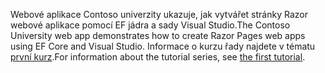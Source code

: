 <span data-ttu-id="bb52d-101">Webové aplikace Contoso univerzity ukazuje, jak vytvářet stránky Razor webové aplikace pomocí EF jádra a sady Visual Studio.</span><span class="sxs-lookup"><span data-stu-id="bb52d-101">The Contoso University web app demonstrates how to create Razor Pages web apps using EF Core and Visual Studio.</span></span> <span data-ttu-id="bb52d-102">Informace o kurzu řady najdete v tématu [první kurz](xref:data/ef-rp/intro).</span><span class="sxs-lookup"><span data-stu-id="bb52d-102">For information about the tutorial series, see [the first tutorial](xref:data/ef-rp/intro).</span></span>